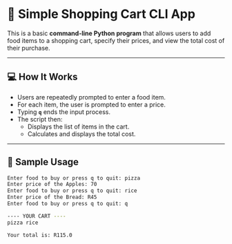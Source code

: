 # 🛒 Simple Shopping Cart CLI App

This is a basic **command-line Python program** that allows users to add food items to a shopping cart, specify their prices, and view the total cost of their purchase.

---

## 💻 How It Works

- Users are repeatedly prompted to enter a food item.
- For each item, the user is prompted to enter a price.
- Typing **`q`** ends the input process.
- The script then:
  - Displays the list of items in the cart.
  - Calculates and displays the total cost.

---

## 📌 Sample Usage

```bash
Enter food to buy or press q to quit: pizza
Enter price of the Apples: 70
Enter food to buy or press q to quit: rice
Enter price of the Bread: R45 
Enter food to buy or press q to quit: q  

---- YOUR CART ----  
pizza rice

Your total is: R115.0  
